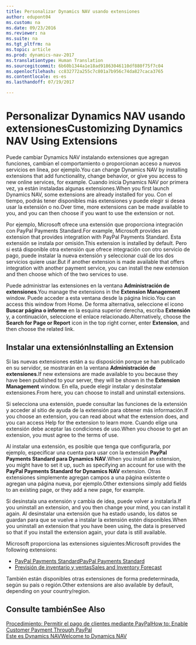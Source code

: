 ```yaml
---
title: Personalizar Dynamics NAV usando extensiones
author: edupont04
ms.custom: na
ms.date: 09/23/2016
ms.reviewer: na
ms.suite: na
ms.tgt_pltfrm: na
ms.topic: article
ms.prod: dynamics-nav-2017
ms.translationtype: Human Translation
ms.sourcegitcommit: 6b60b1344a1e18ad91863046110df880f75f7c04
ms.openlocfilehash: cc832772a255c7c801a7b956c74da827caca3765
ms.contentlocale: es-es
ms.lasthandoff: 07/19/2017

---
```


# <a name="customizing-dynamics-nav-using-extensions"></a><span data-ttu-id="646a8-102">Personalizar Dynamics NAV usando extensiones</span><span class="sxs-lookup"><span data-stu-id="646a8-102">Customizing Dynamics NAV Using Extensions</span></span>
<span data-ttu-id="646a8-103">Puede cambiar Dynamics NAV instalando extensiones que agregan funciones, cambian el comportamiento o proporcionan acceso a nuevos servicios en línea, por ejemplo.</span><span class="sxs-lookup"><span data-stu-id="646a8-103">You can change Dynamics NAV by installing extensions that add functionality, change behavior, or give you access to new online services, for example.</span></span>
<span data-ttu-id="646a8-104">Cuando inicia Dynamics NAV por primera vez, ya están instaladas algunas extensiones.</span><span class="sxs-lookup"><span data-stu-id="646a8-104">When you first launch Dynamics NAV, some extensions are already installed for you.</span></span> <span data-ttu-id="646a8-105">Con el tiempo, podrás tener disponibles más extensiones y puede elegir si desea usar la extensión o no.</span><span class="sxs-lookup"><span data-stu-id="646a8-105">Over time, more extensions can be made available to you, and you can then choose if you want to use the extension or not.</span></span>

<span data-ttu-id="646a8-106">Por ejemplo, Microsoft ofrece una extensión que proporciona integración con PayPal Payments Standard.</span><span class="sxs-lookup"><span data-stu-id="646a8-106">For example, Microsoft provides an extension that provides integration with PayPal Payments Standard.</span></span> <span data-ttu-id="646a8-107">Esta extensión se instala por omisión.</span><span class="sxs-lookup"><span data-stu-id="646a8-107">This extension is installed by default.</span></span>
<span data-ttu-id="646a8-108">Pero si está disponible otra extensión que ofrece integración con otro servicio de pago, puede instalar la nueva extensión y seleccionar cuál de los dos servicios quiere usar.</span><span class="sxs-lookup"><span data-stu-id="646a8-108">But if another extension is made available that offers integration with another payment service, you can install the new extension and then choose which of the two services to use.</span></span>  

<span data-ttu-id="646a8-109">Puede administrar las extensiones en la ventana **Administración de extensiones**.</span><span class="sxs-lookup"><span data-stu-id="646a8-109">You manage the extensions in the **Extension Management** window.</span></span> <span data-ttu-id="646a8-110">Puede acceder a esta ventana desde la página Inicio.</span><span class="sxs-lookup"><span data-stu-id="646a8-110">You can access this window from Home.</span></span> <span data-ttu-id="646a8-111">De forma alternativa, seleccione el icono **Buscar página o informe** en la esquina superior derecha, escriba **Extensión** y, a continuación, seleccione el enlace relacionado.</span><span class="sxs-lookup"><span data-stu-id="646a8-111">Alternatively, choose the **Search for Page or Report** icon in the top right corner, enter **Extension**, and then choose the related link.</span></span>   

## <a name="installing-an-extension"></a><span data-ttu-id="646a8-112">Instalar una extensión</span><span class="sxs-lookup"><span data-stu-id="646a8-112">Installing an Extension</span></span>
<span data-ttu-id="646a8-113">Si las nuevas extensiones están a su disposición porque se han publicado en su servidor, se mostrarán en la ventana **Administración de extensiones**.</span><span class="sxs-lookup"><span data-stu-id="646a8-113">If new extensions are made available to you because they have been published to your server, they will be shown in the **Extension Management** window.</span></span> <span data-ttu-id="646a8-114">En ella, puede elegir instalar y desinstalar extensiones.</span><span class="sxs-lookup"><span data-stu-id="646a8-114">From here, you can choose to install and uninstall extensions.</span></span>  

<span data-ttu-id="646a8-115">Si selecciona una extensión, puede consultar las funciones de la extensión y acceder al sitio de ayuda de la extensión para obtener más información.</span><span class="sxs-lookup"><span data-stu-id="646a8-115">If you choose an extension, you can read about what the extension does, and you can access Help for the extension to learn more.</span></span> <span data-ttu-id="646a8-116">Cuando elige una extensión debe aceptar las condiciones de uso.</span><span class="sxs-lookup"><span data-stu-id="646a8-116">When you choose to get an extension, you must agree to the terms of use.</span></span>  

<span data-ttu-id="646a8-117">Al instalar una extensión, es posible que tenga que configurarla, por ejemplo, especificar una cuenta para usar con la extensión **PayPal Payments Standard para Dynamics NAV**.</span><span class="sxs-lookup"><span data-stu-id="646a8-117">When you install an extension, you might have to set it up, such as specifying an account for use with the **PayPal Payments Standard for Dynamics NAV** extension.</span></span>
<span data-ttu-id="646a8-118">Otras extensiones simplemente agregan campos a una página existente o agregan una página nueva, por ejemplo.</span><span class="sxs-lookup"><span data-stu-id="646a8-118">Other extensions simply add fields to an existing page, or they add a new page, for example.</span></span>   

<span data-ttu-id="646a8-119">Si desinstala una extensión y cambia de idea, puede volver a instalarla.</span><span class="sxs-lookup"><span data-stu-id="646a8-119">If you uninstall an extension, and you then change your mind, you can install it again.</span></span> <span data-ttu-id="646a8-120">Al desinstalar una extensión que ha estado usando, los datos se guardan para que se vuelve a instalar la extensión estén disponibles.</span><span class="sxs-lookup"><span data-stu-id="646a8-120">When you uninstall an extension that you have been using, the data is preserved so that if you install the extension again, your data is still available.</span></span>  

<span data-ttu-id="646a8-121">Microsoft proporciona las extensiones siguientes:</span><span class="sxs-lookup"><span data-stu-id="646a8-121">Microsoft provides the following extensions:</span></span>  
- [<span data-ttu-id="646a8-122">PayPal Payments Standard</span><span class="sxs-lookup"><span data-stu-id="646a8-122">PayPal Payments Standard</span></span>](ui-extensions-paypal-payments-standard.md)  
- [<span data-ttu-id="646a8-123">Previsión de inventario y ventas</span><span class="sxs-lookup"><span data-stu-id="646a8-123">Sales and Inventory Forecast</span></span>](ui-extensions-sales-forecast.md)  

<span data-ttu-id="646a8-124">También están disponibles otras extensiones de forma predeterminada, según su país o región.</span><span class="sxs-lookup"><span data-stu-id="646a8-124">Other extensions are also available by default, depending on your country/region.</span></span>

## <a name="see-also"></a><span data-ttu-id="646a8-125">Consulte también</span><span class="sxs-lookup"><span data-stu-id="646a8-125">See Also</span></span>  
[<span data-ttu-id="646a8-126">Procedimiento: Permitir el pago de clientes mediante PayPal</span><span class="sxs-lookup"><span data-stu-id="646a8-126">How to: Enable Customer Payment Through PayPal</span></span>](sales-how-enable-customer-payments-paypal.md)  
[<span data-ttu-id="646a8-127">Este es Dynamics NAV</span><span class="sxs-lookup"><span data-stu-id="646a8-127">Welcome to Dynamics NAV</span></span>](across-get-started.md)  

